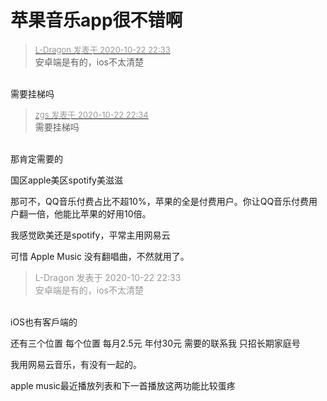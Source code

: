 # 苹果音乐app很不错啊


<div class="quote"><blockquote><font size="2"><a href="https://www.hostloc.com/forum.php?mod=redirect&amp;goto=findpost&amp;pid=9338462&amp;ptid=757375" target="_blank"><font color="#999999">L-Dragon 发表于 2020-10-22 22:33</font></a></font><br />
安卓端是有的，ios不太清楚</blockquote></div><br />
需要挂梯吗

<div class="quote"><blockquote><font size="2"><a href="https://www.hostloc.com/forum.php?mod=redirect&amp;goto=findpost&amp;pid=9338467&amp;ptid=757375" target="_blank"><font color="#999999">zgs 发表于 2020-10-22 22:34</font></a></font><br />
需要挂梯吗</blockquote></div><br />
那肯定需要的<img id="aimg_Cc07W" onclick="zoom(this, this.src, 0, 0, 0)" class="zoom" src="https://cdn.jsdelivr.net/gh/hishis/forum-master/public/images/patch.gif" onmouseover="img_onmouseoverfunc(this)" onload="thumbImg(this)" border="0" alt="" />

国区apple美区spotify美滋滋

那可不，QQ音乐付费占比不超10%，苹果的全是付费用户。你让QQ音乐付费用户翻一倍，他能比苹果的好用10倍。

我感觉欧美还是spotify，平常主用网易云

可惜 Apple Music 没有翻唱曲，不然就用了。

<div class="quote"><blockquote><font color="#999999">L-Dragon 发表于 2020-10-22 22:33</font><br />
<font color="#999999">安卓端是有的，ios不太清楚</font></blockquote></div><br />
iOS也有客戶端的

还有三个位置 每个位置 每月2.5元 年付30元 需要的联系我 只招长期家庭号

我用网易云音乐，有没有一起的。

apple music最近播放列表和下一首播放这两功能比较蛋疼
